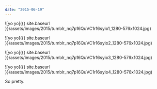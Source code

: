 ```yaml
---
date: "2015-06-19"
---
```


![yo yo]({{ site.baseurl }}/assets/images/2015/tumblr_nq7p16QuVC1r16syio1_1280-576x1024.jpg)

![yo yo]({{ site.baseurl }}/assets/images/2015/tumblr_nq7p16QuVC1r16syio2_1280-576x1024.jpg)

![yo yo]({{ site.baseurl }}/assets/images/2015/tumblr_nq7p16QuVC1r16syio3_1280-576x1024.jpg)

![yo yo]({{ site.baseurl }}/assets/images/2015/tumblr_nq7p16QuVC1r16syio4_1280-576x1024.jpg)

So pretty.
